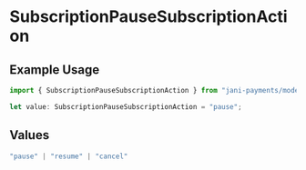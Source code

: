 # SubscriptionPauseSubscriptionAction

## Example Usage

```typescript
import { SubscriptionPauseSubscriptionAction } from "jani-payments/models/operations";

let value: SubscriptionPauseSubscriptionAction = "pause";
```

## Values

```typescript
"pause" | "resume" | "cancel"
```